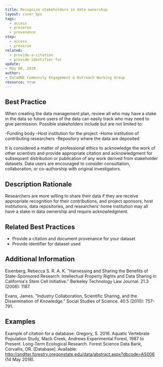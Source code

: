 ```yaml
---
title: Recognize stakeholders in data ownership
layout: cover_bps
tags:
  - access
  - preserve
  - provenance
step:
  - access
  - preserve
related:
  - provide-a-citation
  - provide-identifier-for
update:
- May 08, 2018
author:
- DataONE Community Engagement & Outreach Working Group
resource: true
---
```


## Best Practice
When creating the data management plan, review all who may have a stake in the data so future users of the data can easily track who may need to give permission. Possible stakeholders include but are not limited to:

-Funding body
-Host institution for the project
-Home institution of contributing researchers
-Repository where the data are deposited

It is considered a matter of professional ethics to acknowledge the work of other scientists and provide appropriate citation and acknowledgment for subsequent distribution or publication of any work derived from stakeholder datasets. Data users are encouraged to consider consultation, collaboration, or co-authorship with original investigators.

## Description Rationale
Researchers are more willing to share their data if they are receive appropriate recognition for their contributions, and project sponsors, host institutions, data repositories, and researchers’ home institution may all have a stake in data ownership and require acknowledgment.

## Related Best Practices
- Provide a citation and document provenance for your dataset
- Provide identifier for dataset used

## Additional Information
Eisenberg, Rebecca S. R. A. K. "Harnessing and Sharing the Benefits of State-Sponsored Research: Intellectual Property Rights and Data Sharing in California's Stem Cell Initiative." Berkeley Technology Law Journal. 21.3 (2006): 1187.

Evans, James. "Industry Collaboration, Scientific Sharing, and the Dissemination of Knowledge." Social Studies of Science. 40.5 (2010): 757-791.

## Examples
Example of citation for a database: Gregory, S. 2016. Aquatic Vertebrate Population Study, Mack Creek, Andrews Experimental Forest, 1987 to Present. Long-Term Ecological Research. Forest Science Data Bank, Corvallis, OR. [Database]. Available: http://andlter.forestry.oregonstate.edu/data/abstract.aspx?dbcode=AS006 (14 May 2018).

